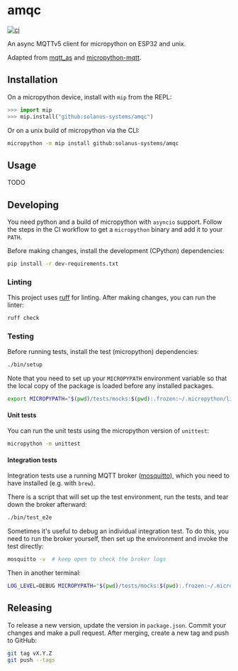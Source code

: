 # amqc

[![ci](https://github.com/solanus-systems/amqc/actions/workflows/ci.yml/badge.svg)](https://github.com/solanus-systems/amqc/actions/workflows/ci.yml)

An async MQTTv5 client for micropython on ESP32 and unix.

Adapted from [mqtt_as](https://github.com/zcattacz/mqtt_as) and [micropython-mqtt](https://github.com/peterhinch/micropython-mqtt/tree/master).

## Installation

On a micropython device, install with `mip` from the REPL:

```python
>>> import mip
>>> mip.install("github:solanus-systems/amqc")
```

Or on a unix build of micropython via the CLI:

```bash
micropython -m mip install github:solanus-systems/amqc
```

## Usage

TODO

## Developing

You need python and a build of micropython with `asyncio` support. Follow the steps in the CI workflow to get a `micropython` binary and add it to your `PATH`.

Before making changes, install the development (CPython) dependencies:

```bash
pip install -r dev-requirements.txt
```

### Linting

This project uses [ruff](https://github.com/astral-sh/ruff) for linting. After making changes, you can run the linter:

```bash
ruff check
```

### Testing

Before running tests, install the test (micropython) dependencies:

```bash
./bin/setup
```

Note that you need to set up your `MICROPYPATH` environment variable so that the local copy of the package is loaded before any installed packages.

```bash
export MICROPYPATH="$(pwd)/tests/mocks:$(pwd):.frozen:~/.micropython/lib:/usr/lib/micropython"
```

#### Unit tests

You can run the unit tests using the micropython version of `unittest`:

```bash
micropython -m unittest
```

#### Integration tests

Integration tests use a running MQTT broker ([mosquitto](https://mosquitto.org/)), which you need to have installed (e.g. with `brew`).

There is a script that will set up the test environment, run the tests, and tear down the broker afterward:

```bash
./bin/test_e2e
```

Sometimes it's useful to debug an individual integration test. To do this, you need to run the broker yourself, then set up the environment and invoke the test directly:

```bash
mosquitto -v  # keep open to check the broker logs
```

Then in another terminal:

```bash
LOG_LEVEL=DEBUG MICROPYPATH="$(pwd)/tests/mocks:$(pwd):.frozen:~/.micropython/lib:/usr/lib/micropython" micropython ./tests/e2e/e2e_pubsub.py
```

## Releasing

To release a new version, update the version in `package.json`. Commit your changes and make a pull request. After merging, create a new tag and push to GitHub:

```bash
git tag vX.Y.Z
git push --tags
```
